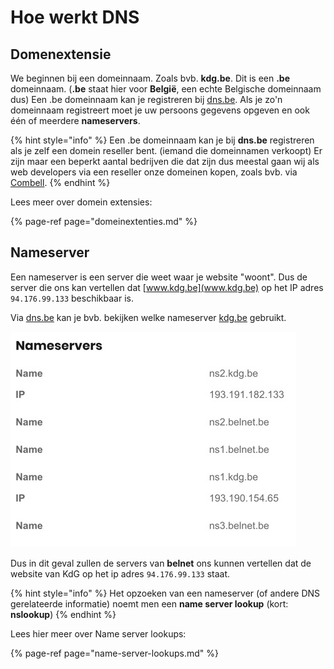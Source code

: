 # Hoe werkt DNS

## Domenextensie

We beginnen bij een domeinnaam. Zoals bvb. **kdg.be**. Dit is een **.be** domeinnaam. \(**.be** staat hier voor **België**, een echte Belgische domeinnaam dus\) Een .be domeinnaam kan je registreren bij [dns.be](https://dns.be). Als je zo'n domeinnaam registreert moet je uw persoons gegevens opgeven en ook één of meerdere **nameservers**.

{% hint style="info" %}
Een .be domeinnaam kan je bij **dns.be** registreren als je zelf een domein reseller bent. \(iemand die domeinnamen verkoopt\) Er zijn maar een beperkt aantal bedrijven die dat zijn dus meestal gaan wij als web developers via een reseller onze domeinen kopen, zoals bvb. via [Combell](https://www.combell.com/nl/domeinnamen).
{% endhint %}

Lees meer over domein extensies:

{% page-ref page="domeinextenties.md" %}

## Nameserver

Een nameserver is een server die weet waar je website "woont". Dus de server die ons kan vertellen dat [www.kdg.be](www.kdg.be) op het IP adres `94.176.99.133`  beschikbaar is.

Via [dns.be](https://dns.be) kan je bvb. bekijken welke nameserver [kdg.be](https://www.kdg.be) gebruikt.

![](../../.gitbook/assets/cleanshot-2021-09-18-at-17.16.45.jpg)

Dus in dit geval zullen de servers van **belnet** ons kunnen vertellen dat de website van KdG op het ip adres `94.176.99.133` staat.

{% hint style="info" %}
Het opzoeken van een nameserver \(of andere DNS gerelateerde informatie\) noemt men een **name server lookup** \(kort: **nslookup**\)
{% endhint %}

Lees hier meer over Name server lookups:

{% page-ref page="name-server-lookups.md" %}



